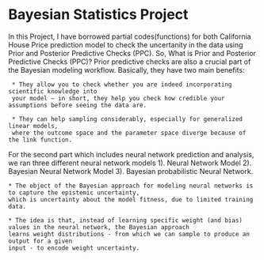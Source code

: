 # Bayesian Statistics Project

In this Project, I have borrowed partial codes(functions) for both California House Price prediction model to check the uncertanity in the data using 
Prior and Posterior Predictive Checks (PPC). 
So, What is Prior and Posterior Predictive Checks (PPC)? 
  Prior predictive checks are also a crucial part of the Bayesian modeling workflow. Basically, they have two main benefits:

  ```
   * They allow you to check whether you are indeed incorporating scientific knowledge into 
   your model – in short, they help you check how credible your assumptions before seeing the data are.

   * They can help sampling considerably, especially for generalized linear models, 
   where the outcome space and the parameter space diverge because of the link function.
 ```
For the second part which includes neural network prediction and analysis, we ran three different neural network models 1).  Neural Network Model 
2). Bayesian Neural Network Model 3). Bayesian probabilistic Neural Network.

  ```
  * The object of the Bayesian approach for modeling neural networks is to capture the epistemic uncertainty, 
  which is uncertainty about the model fitness, due to limited training data.

  * The idea is that, instead of learning specific weight (and bias) values in the neural network, the Bayesian approach 
  learns weight distributions - from which we can sample to produce an output for a given 
  input - to encode weight uncertainty.

 ```

